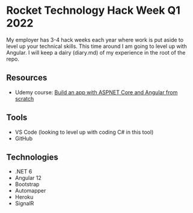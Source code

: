 # Rocket Technology Hack Week Q1 2022

My employer has 3-4 hack weeks each year where work is put aside to level up your technical skills. This time around I am going to level up with Angular. I will keep a dairy (diary.md) of my experience in the root of the repo.

## Resources
- Udemy course: [Build an app with ASPNET Core and Angular from scratch](https://www.udemy.com/course/build-an-app-with-aspnet-core-and-angular-from-scratch/)

## Tools

- VS Code (looking to level up with coding C# in this tool)
- GitHub

## Technologies

- .NET 6
- Angular 12
- Bootstrap
- Automapper
- Heroku
- SignalR
